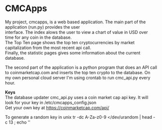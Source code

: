 # CMCApps
My project, cmcapps, is a web based application. The main part of the application (run.py) provides the user  
interface. The index alows the user to view a chart of value in USD over time for any coin in the database.  
The Top Ten page shows the top ten cryptocurrencies by market capitalization from the most recent api call.  
Finally, the statistic pages gives some information about the current database.

The second part of the application is a python program that does an API call to coinmarketcap.com and inserts
the top ten crypto to the database. On my own personal cloud server I'm using crontab to run cmc_api.py every
hour.  

**Keys**  
The database updater cmc_api.py uses a coin market cap api key. It will look for your key in /etc/cmcapps_config.json  
Get your own key at https://coinmarketcap.com/api/  

To generate a random key in unix
tr -dc A-Za-z0-9 </dev/urandom | head -c 13 ; echo ''
